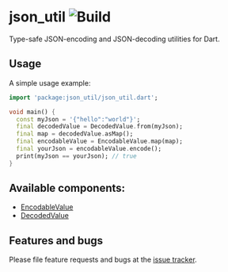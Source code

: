 # json_util ![Build](https://api.travis-ci.com/parsodyl/json_util.svg?branch=master)

Type-safe JSON-encoding and JSON-decoding utilities for Dart.

## Usage

A simple usage example:

```dart
import 'package:json_util/json_util.dart';

void main() {
  const myJson = '{"hello":"world"}';
  final decodedValue = DecodedValue.from(myJson);
  final map = decodedValue.asMap();
  final encodableValue = EncodableValue.map(map);
  final yourJson = encodableValue.encode();
  print(myJson == yourJson); // true
}
```

## Available components:

* [EncodableValue](<https://pub.dev/documentation/json_util/latest/json_util/EncodableValue-class.html>)
* [DecodedValue](<https://pub.dev/documentation/json_util/latest/json_util/DecodedValue-class.html>)

## Features and bugs

Please file feature requests and bugs at the [issue tracker][tracker].

[tracker]: https://github.com/parsodyl/json_util/issues
